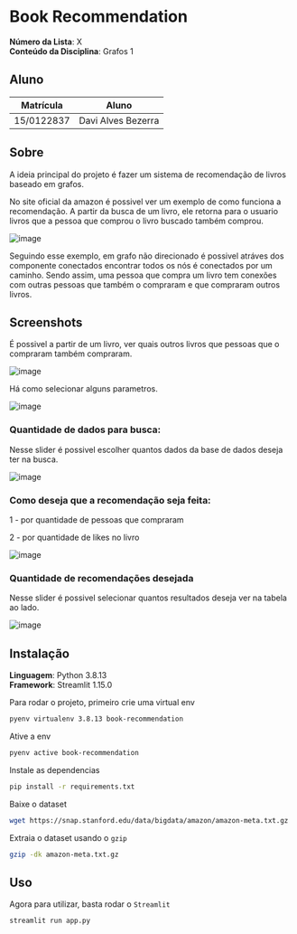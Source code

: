 # Book Recommendation

**Número da Lista**: X<br>
**Conteúdo da Disciplina**: Grafos 1<br>

## Aluno
|Matrícula | Aluno |
| -- | -- |
| 15/0122837  |  Davi Alves Bezerra |

## Sobre 
A ideia principal do projeto é fazer um sistema de recomendação de livros baseado em grafos.

No site oficial da amazon é possivel ver um exemplo de como funciona a recomendação.
A partir da busca de um livro, ele retorna para o usuario livros que a pessoa que comprou o livro buscado também comprou.

![image](https://user-images.githubusercontent.com/34287081/202867144-545e330c-d46f-4ef0-aaeb-62a6b13b130b.png)

Seguindo esse exemplo, em grafo não direcionado é possivel atráves dos componente conectados encontrar todos os nós é conectados por um caminho.
Sendo assim, uma pessoa que compra um livro tem conexões com outras pessoas que também o compraram e que compraram outros livros.

## Screenshots
É possivel a partir de um livro, ver quais outros livros que pessoas que o compraram também compraram.

![image](https://user-images.githubusercontent.com/34287081/202867523-34244edf-32e0-4824-8239-1bfa08bd8371.png)

Há como selecionar alguns parametros.

![image](https://user-images.githubusercontent.com/34287081/202867553-5366487d-5151-4cae-8231-81ca7c870667.png)

### Quantidade de dados para busca:
  Nesse slider é possivel escolher quantos dados da base de dados deseja ter na busca.
  
  ![image](https://user-images.githubusercontent.com/34287081/202867592-d54c2a7c-eb3a-40ba-9100-01b6cd5ea690.png)

  
### Como deseja que a recomendação seja feita:

  1 - por quantidade de pessoas que compraram
  
  2 - por quantidade de likes no livro
  
  ![image](https://user-images.githubusercontent.com/34287081/202867628-894741f8-0cb7-4c8a-98dc-b7df4f9fcc06.png)

### Quantidade de recomendações desejada
  Nesse slider é possivel selecionar quantos resultados deseja ver na tabela ao lado.
  
  ![image](https://user-images.githubusercontent.com/34287081/202867646-6e3507b7-fd44-4b34-ad3c-8ac5ceec8bc2.png)

  

## Instalação 
**Linguagem**: Python 3.8.13 <br>
**Framework**: Streamlit 1.15.0<br>

Para rodar o projeto, primeiro crie uma virtual env
```bash
pyenv virtualenv 3.8.13 book-recommendation
```

Ative a env
```bash
pyenv active book-recommendation
```

Instale as dependencias
```bash
pip install -r requirements.txt
```

Baixe o dataset
```bash
wget https://snap.stanford.edu/data/bigdata/amazon/amazon-meta.txt.gz
```

Extraia o dataset usando o `gzip`
```bash
gzip -dk amazon-meta.txt.gz
```

## Uso 
Agora para utilizar, basta rodar o `Streamlit`
```bash
streamlit run app.py
```




